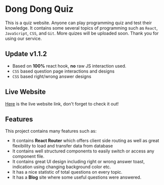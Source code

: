 # Dong Dong Quiz

This is a quiz website. Anyone can play programming quiz and test their knowledge. It contains some several topics of programming such as `React`, `JavaScript`, `CSS`, and `Git`. More quizes will be uploaded soon. Thank you for using our service.

## Update v1.1.2

* Based on **100%** react hook, **no** raw JS interaction used.
* `CSS` based question page interactions and designs
* `CSS` based right/wrong answer designs

## Live Website

[Here](https://strong-pastelito-d22094.netlify.app) is the live website link, don't forget to check it out! 


## Features

This project contains many features such as:

* It contains **React Router** which offers client side routing as well as great flexibility to load and transfer data from database
* It contains well structured components to easily switch or access any component file.
* It contains great UI design including right or wrong answer toast, indication using changing background color etc.
* It has a nice statistic of total questions on every topic.
* It has a **Blog** site where some useful questions were answered.
